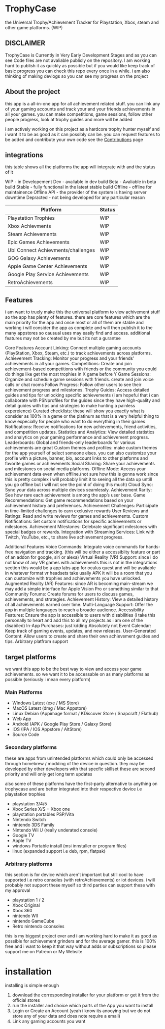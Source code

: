 # TrophyCase

the Universal Trophy/Achievement Tracker for Playstation, Xbox, steam and other game platforms. (WIP)

## DISCLAIMER

TrophyCase is Currently in Very Early Development Stages and as you can see Code files are not avaliable publicly on the repository. I am working hard to publish it as quickly as possible but if you would like keep track of basic progress you can check this repo every once in a while. i am also thinking of making devlogs so you can see my progress on the project

## About the project

this app is a all-in-one app for all achievement related stuff. you can link any of your gaming accounts and track your and your friends achievements in all your games. you can make competitions, game sessions, follow other people progress, look at trophy guides and more will be added

i am actively working on this project as a hardcore trophy hunter myself and i want it to be as good as it can possibly can be. you can request features to be added and contribute your own code see the [Contributions](https://www.example.com) page

## integrations

this table shows all the platforms the app will integrate with and the status of it

WIP - in Developement
Dev - avaliable in dev build
Beta - Avaliable in beta build
Stable - fully functional in the latest stable build
Offline - offline for maintainence
Offline API - the provider of the system is having server downtime
Depracted - not being developed for any particular reason

| Platform | Status |
| ----------- | ----------- |
| Playstation Trophies | WIP |
| Xbox Achievments | WIP |
| Steam Achievements | WIP |
| Epic Games Achievements | WIP |
| Ubi Connect Achievments/challenges | WIP |
| GOG Galaxy Achievements | WIP |
| Apple Game Center Achievements | WIP |
| Google Play Service Achievements  | WIP |
| RetroAchievements | WIP |

## Features

i am want to truely make this the universal platform to view achivement stuff so the app has plenty of features. there are core features which are the main priority for the app and once most or all of them are stable and working i will consider the app as complete and will then publish it to the many appstores so causual uses may easily find and access.
additional features may not be created by me but its not a gurantee 

Core Features
Account Linking: Connect multiple gaming accounts (PlayStation, Xbox, Steam, etc.) to track achievements across platforms.
Achievement Tracking: Monitor your progress and your friends’ achievements in all your games.
Competitions: Create and join achievement-based competitions with friends or the community you could do things like get the most trophies in X game before Y
Game Sessions: Organize and schedule game sessions with friends. create and join voice calls or chat rooms
Follow Progress: Follow other users to see their achievement progress and milestones.
Trophy Guides: Access detailed guides and tips for unlocking specific achievements (i am hopeful that i can collaborate with PSNprofiles for the guides since they have high-quality and detail guides with tips and strategies to make hunting a painless expereience)
Curated checklists: these will show you exactly what is consider as 100% in a game or the platinum as that is a very helpful thing to know expecially for people who want to do everything in their games
Notifications: Receive notifications for new achievements, friend activities, and competition updates.
Statistics and Analytics: View detailed statistics and analytics on your gaming performance and achievement progress.
Leaderboards: Global and friends-only leaderboards for various achievements are great
Custom themes and profiles: make custom themes for the app yourself of select someone elses. you can also customize your profile with a picture, banner, bio, account links to other platforms and favorite games or achievements
Social Sharing: Share your achievements and milestones on social media platforms.
Offline Mode: Access your achievement data even when offline.(not sure how this is gonna work since this is pretty complex i will probably limit it to seeing all the data up untill you go offline but i will not see the point of doing this much)
Cloud Sync: Sync your data across multiple devices seamlessly.
Achievement Rarity: See how rare each achievement is among the app’s user base.
Game Recommendations: Get game recommendations based on your achievement history and preferences.
Achievement Challenges: Participate in time-limited challenges to earn exclusive rewards
User Reviews and Ratings: Read and write reviews for games and achievements.
Custom Notifications: Set custom notifications for specific achievements or milestones.
Achievement Milestones: Celebrate significant milestones with special badges or rewards.
Integration with Streaming Services: Link with Twitch, YouTube, etc., to share live achievement progress.

Additional Features
Voice Commands: Integrate voice commands for hands-free navigation and tracking. (this will be either a accessiblity feature or part of an addon for google, siri or alexa)
Virtual Reality (VR) Support: since i do not know of any VR games with achievements this is not in the integrations section this would be a app labs app for oculus quest and will be avaliable in whatever format vr headsets take usally APK it will be a room that you can customize with trophies and achievements you have unlocked.
Augmented Reality (AR) Features: since AR is becoming main-stream we may add a simple interface for Apple Vision Pro or something similar to that
Community Forums: Create forums for users to discuss games, achievements, and strategies.
Achievement History: View a detailed history of all achievements earned over time.
Multi-Language Support: Offer the app in multiple languages to reach a broader audience.
Accessibility Features: Ensure the app is accessible to users with disabilities (i take this personally to heart and add this to all my projects as i am one of the disabiled)
In-App Purchases: just kdding Absolutely not
Event Calendar: Keep track of gaming events, updates, and new releases.
User-Generated Content: Allow users to create and share their own achievement guides and tips.
Arbitrary platfrom support

## target platforms

we want this app to be the best way to view and access your game achievements. so we want it to be accessable on as many platforms as possible (seriously i mean every platform)

### Main Platforms

- Windows Latest (exe / MS Store)
- MacOS Latest (dmg / Mac Appstore)
- Linux Debian (Appimage format / KDiscover Store / Snapcraft / Flathub)
- Web App
- Android (APK / Google Play Store / Galaxy Store)
- IOS (IPA / IOS Appstore / AltStore)
- Source Code

### Secondary platforms

these are apps from unintended platforms which could only be accessed through homebrew / modding of the device in question. they may be developed by other developers with that specfic skillset these are second priority and will only get long term updates

also some of these platforms have the first-party alternative to anything on trophycase and are better integrated into their respective device i.e playstation trophies

- playstation 3/4/5
- Xbox Series X/S + Xbox one
- playstation portables PSP/Vita
- Nintendo Switch
- nintendo 3DS Family
- Nintendo Wii U (really underated console)
- Google TV
- Apple TV
- windows Portable install (msi innstaller or program files)
- linux (expanded support i.e deb, rpm, flatpak)

### Arbitrary platforms

this section is for device which aren't important but still cool to have supported i.e retro consoles (with retroAchievements) or iot devices. i will probably not support these myself so third parties can support these with my approval

- playstation 1 / 2
- Xbox Original
- Xbox 360
- nintendo WII
- nintendo GameCube
- Retro nintendo coonsoles

this is my biggest project ever and i am working hard to make it as good as possible for achievement grinders and for the average gamer. this is 100% free and i want to keep it that way without adds or subscriptions so please support me on Patreon or My Website

# installation

installing is simple enough

1. download the corresponding installer for your platform or get it from the official stores
2. run the installer and choice which parts of the App you want to install
3. Login or Create an Account (yeah i know its anooying but we do not store any of your data and does note require a email)
4. Link any gaming accounts you want